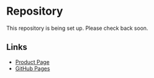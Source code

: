 # Repository

This repository is being set up. Please check back soon.

## Links
- [Product Page](https://serp.ly/istock-downloader)
- [GitHub Pages](https://serpapps.github.io/istock-downloader)

